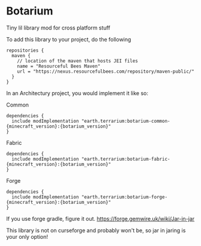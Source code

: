 # Botarium
Tiny lil library mod for cross platform stuff

To add this library to your project, do the following

```
repositories {
  maven {
    // location of the maven that hosts JEI files
    name = "Resourceful Bees Maven"
    url = "https://nexus.resourcefulbees.com/repository/maven-public/"
  }
}
```

In an Architectury project, you would implement it like so:

Common
```
dependencies {
  include modImplementation "earth.terrarium:botarium-common-{minecraft_version}:{botarium_version}"
}
```

Fabric
```
dependencies {
  include modImplementation "earth.terrarium:botarium-fabric-{minecraft_version}:{botarium_version}"
}
```

Forge
```
dependencies {
  include modImplementation "earth.terrarium:botarium-forge-{minecraft_version}:{botarium_version}"
}
```

If you use forge gradle, figure it out. https://forge.gemwire.uk/wiki/Jar-in-jar

This library is not on curseforge and probably won't be, so jar in jaring is your only option!
